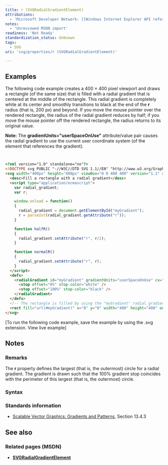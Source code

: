 ```yaml
---
title: r (SVGRadialGradientElement)
attributions:
  - 'Microsoft Developer Network: [[Windows Internet Explorer API reference](http://msdn.microsoft.com/en-us/library/ie/hh828809%28v=vs.85%29.aspx) Article]'
notes:
  - 'Unreviewed MSDN import'
readiness: 'Not Ready'
standardization_status: Unknown
tags:
  - SVG
uri: 'svg/properties/r (SVGRadialGradientElement)'

---
```

## Examples

The following code example creates a 400 × 400 pixel viewport and draws a rectangle (of the same size) that is filled with a radial gradient that is centered at the middle of the rectangle. This radial gradient is completely white at its center and smoothly transitions to black at the end of the **r** radius (that is, 200 px) and beyond. If you move the mouse pointer over the rendered rectangle, the radius of the radial gradient reduces by half; if you move the mouse pointer off the rendered rectangle, the radius returns to its original value.

**Note:** The **gradientUnits="userSpaceOnUse"** attribute/value pair causes the radial gradient to use the current user coordinate system (of the element that references the gradient).

``` html


<?xml version="1.0" standalone="no"?>
<!DOCTYPE svg PUBLIC "-//W3C//DTD SVG 1.1//EN" "http://www.w3.org/Graphics/SVG/1.1/DTD/svg11.dtd">
<svg width="400px" height="400px" viewBox="0 0 400 400" version="1.1" xmlns="http://www.w3.org/2000/svg">
  <desc>Fill a rectangle with a radial gradient</desc>
  <script type="application/ecmascript">
    var radial_gradient;
    var r;

    window.onload = function()
    {
      radial_gradient = document.getElementById("myGradient");
      r = parseInt(radial_gradient.getAttribute("r"));
    }

    function halfR()
    {
      radial_gradient.setAttribute("r", r/2);
    }

    function normalR()
    {
      radial_gradient.setAttribute("r", r);
    }
  </script>
  <defs>
    <radialGradient id="myGradient" gradientUnits="userSpaceOnUse" cx="200" cy="200" r="200">
      <stop offset="0%" stop-color="white" />
      <stop offset="100%" stop-color="black" />
    </radialGradient>
  </defs>
  <!-- The rectangle is filled by using the "myGradient" radial gradient. -->
  <rect fill="url(#myGradient)" x="0" y="0" width="400" height="400" onmouseover="halfR()" onmouseout="normalR()"/>
</svg>
```

</pre>
[To run the following code example, save the example by using the .svg extension. View live example]

## Notes

### Remarks

The **r** property defines the largest (that is, the outermost) circle for a radial gradient. The gradient is drawn such that the 100% gradient stop coincides with the perimeter of this largest (that is, the outermost) circle.

### Syntax

### Standards information

-   [Scalable Vector Graphics: Gradients and Patterns](http://go.microsoft.com/fwlink/p/?linkid=199811), Section 13.4.3

## See also

### Related pages (MSDN)

-   [**SVGRadialGradientElement**](/svg/elements/radialGradient)
